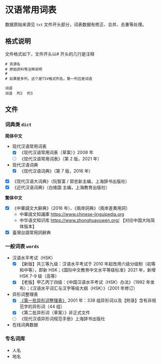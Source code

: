 # 汉语常用词表

数据原始来源见 `txt` 文件开头部分，词表数据有修正、合并、去重等处理。

## 格式说明

文件格式如下，文件开头以# 开头的几行是注释

```tsv
# 资源名
# 原始资料等注释说明
#
# 如果是多列，这个是TSV格式列名，第一列应是词语

词语
词语	列2	列3
```

## 文件

### 词典类 `dict`

**简体中文**

- 现代汉语常用词表
  - [x] 《现代汉语常用词表（草案）》2008 年
  - [ ] 《现代汉语常用词表》（第 2 版，2021 年）
- 现代汉语词典
  - [x] 《现代汉语词典》（第 7 版，2016 年）
- [x] 《现代汉语大词典》（阮智富 / 郭忠新主编，上海辞书出版社）
- [x] 《近代汉语词典》（白维国 主编，上海教育出版社）

**繁体中文**

- [x] 《中華語文大辭典》（2016 年）、《兩岸詞典》（兩岸差異用詞）
  - 中華語文知識庫 https://www.chinese-linguipedia.org
  - 中华语文知识库 https://www.zhonghuayuwen.org/ 【对应中国大陆简体版本】
- [x] 臺灣台語常用詞辭典

### 一般词表 `words`

- 汉语水平考试（HSK）
  - [x] 【新版】共三等九级：汉语水平考试于 2010 年起改用六级分级制（初等和中等），即新 HSK；《国际中文教育中文水平等级标准》2021 年，新增 HSK 7-9 级（高等）
  - [x] 【老版】甲乙丙丁四级：《中国汉语水平考试（HSK）办法》（1992 年发布）；《汉语水平词汇与汉字等级大纲（HSK）》（2001 年修订）
- 异形词整理表
  - [x] [《第一批异形词整理表》][moe-yixingci] 2001 年：338 组异形词以及【附录】含有非规范字的异形词（44 组）
  - [x] 《第二批异形词（草案）》非正式文件
  - [ ] 《现代汉语异形词规范手册》上海辞书出版社
- 在线词典数据

[moe-yixingci]: http://www.moe.gov.cn/jyb_sjzl/ziliao/A19/201001/t20100115_75687.html

### 专名词库

- 人名
- 地名
